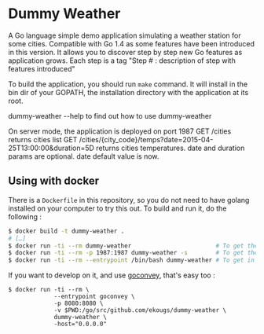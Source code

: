 # Dummy Weather

A Go language simple demo application simulating a weather station for some cities.
Compatible with Go 1.4 as some features have been introduced in this version.
It allows you to discover step by step new Go features as application grows.
Each step is a tag "Step \# : description of step with features introduced"

To build the application, you should run `make` command.
It will install in the bin dir of your GOPATH, the installation directory with the application at its root.

dummy-weather --help to find out how to use dummy-weather

On server mode, the application is deployed on port 1987
GET /cities returns cities list
GET /cities/{city_code}/temps?date=2015-04-25T13:00:00&duration=5D returns cities temperatures. date and duration params are optional. date default value is now.

## Using with docker

There is a ``Dockerfile`` in this repository, so you do not need to have golang installed on your computer to try this out. To build and run it, do the following :

```bash
$ docker build -t dummy-weather .
# […]
$ docker run -ti --rm dummy-weather                        # To get the default
$ docker run -ti --rm -p 1987:1987 dummy-weather -s        # To get the server
$ docker run -ti --rm --entrypoint /bin/bash dummy-weather # To get in there with a shell
```

If you want to develop on it, and use [goconvey](http://goconvey.co/), that's easy too :

```
$ docker run -ti --rm \
             --entrypoint goconvey \
             -p 8080:8080 \
             -v $PWD:/go/src/github.com/ekougs/dummy-weather \
             dummy-weather \
             -host="0.0.0.0"
```
